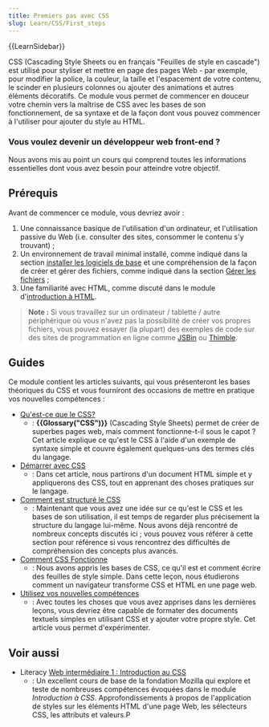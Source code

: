 ```yaml
---
title: Premiers pas avec CSS
slug: Learn/CSS/First_steps
---
```


{{LearnSidebar}}

CSS (Cascading Style Sheets ou en français "Feuilles de style en cascade") est utilisé pour styliser et mettre en page des pages Web - par exemple, pour modifier la police, la couleur, la taille et l'espacement de votre contenu, le scinder en plusieurs colonnes ou ajouter des animations et autres éléments décoratifs. Ce module vous permet de commencer en douceur votre chemin vers la maîtrise de CSS avec les bases de son fonctionnement, de sa syntaxe et de la façon dont vous pouvez commencer à l'utiliser pour ajouter du style au HTML.

### Vous voulez devenir un développeur web front-end ?

Nous avons mis au point un cours qui comprend toutes les informations essentielles dont vous avez besoin pour atteindre votre objectif.

## Prérequis

Avant de commencer ce module, vous devriez avoir :

1. Une connaissance basique de l'utilisation d'un ordinateur, et l'utilisation passive du Web (i.e. consulter des sites, consommer le contenu s'y trouvant) ;
2. Un environnement de travail minimal installé, comme indiqué dans la section [installer les logiciels de base](/fr/docs/Apprendre/Commencer_avec_le_web/Installation_outils_de_base) et une compréhension de la façon de créer et gérer des fichiers, comme indiqué dans la section [Gérer les fichiers](/fr/docs/Apprendre/Commencer_avec_le_web/Gérer_les_fichiers)&nbsp;;
3. Une familiarité avec HTML, comme discuté dans le module d'[introduction à HTML](/fr/docs/Apprendre/HTML/Introduction_à_HTML).

> **Note :** Si vous travaillez sur un ordinateur / tablette / autre périphérique où vous n'avez pas la possibilité de créer vos propres fichiers, vous pouvez essayer (la plupart) des exemples de code sur des sites de programmation en ligne comme [JSBin](/fr/docs/) ou [Thimble](/fr/docs/).

## Guides

Ce module contient les articles suivants, qui vous présenteront les bases théoriques du CSS et vous fourniront des occasions de mettre en pratique vos nouvelles compétences :

- [Qu'est-ce que le CSS?](/fr/docs/Learn/CSS/First_steps/Qu_est_ce_que_CSS)
  - : **{{Glossary("CSS")}}** (Cascading Style Sheets) permet de créer de superbes pages web, mais comment fonctionne-t-il sous le capot ? Cet article explique ce qu'est le CSS à l'aide d'un exemple de syntaxe simple et couvre également quelques-uns des termes clés du langage.
- [Démarrer avec CSS](/fr/docs/Learn/CSS/First_steps/Getting_started)
  - : Dans cet article, nous partirons d'un document HTML simple et y appliquerons des CSS, tout en apprenant des choses pratiques sur le langage.
- [Comment est structuré le CSS](/fr/docs/Learn/CSS/First_steps/How_CSS_is_structured)
  - : Maintenant que vous avez une idée sur ce qu'est le CSS et les bases de son utilisation, il est temps de regarder plus précisement la structure du langage lui-même. Nous avons déjà rencontré de nombreux concepts discutés ici ; vous pouvez vous référer à cette section pour référence si vous rencontrez des difficultés de compréhension des concepts plus avancés.
- [Comment CSS Fonctionne](/fr/docs/Learn/CSS/First_steps/How_CSS_works)
  - : Nous avons appris les bases de CSS, ce qu'il est et comment écrire des feuilles de style simple. Dans cette leçon, nous étudierons comment un navigateur transforme CSS et HTML en une page web.
- [Utilisez vos nouvelles compétences](/fr/docs/Learn/CSS/First_steps/Using_your_new_knowledge)
  - : Avec toutes les choses que vous avez apprises dans les dernières leçons, vous devriez être capable de formater des documents textuels simples en utilisant CSS et y ajouter votre propre style. Cet article vous permet d'expérimenter.

## Voir aussi

- Literacy [Web intermédiaire 1&nbsp;: Introduction au CSS](/fr/docs/)
  - : Un excellent cours de base de la fondation Mozilla qui explore et teste de nombreuses compétences évoquées dans le module _Introduction à CSS_. Approfondissements à propos de l'application de styles sur les éléments HTML d'une page Web, les sélecteurs CSS, les attributs et valeurs.P
